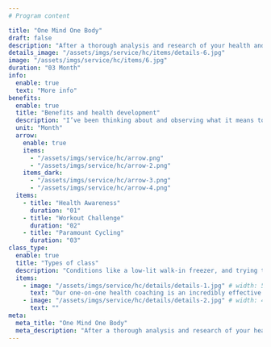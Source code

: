 ```yaml
---
# Program content

title: "One Mind One Body"
draft: false
description: "After a thorough analysis and research of your health and physical condition and also of your needs, I`ll be able to compose a detailed day-to-day program of exercises with the number of hours to spend on required body areas. With this plan you`ll be able to do your exercises effectively even without personal trainer`s representatives supervision."
details_image: "/assets/imgs/service/hc/items/details-6.jpg"
image: "/assets/imgs/service/hc/items/6.jpg"
duration: "03 Month"
info:
  enable: true
  text: "More info"
benefits:
  enable: true
  title: "Benefits and health development"
  description: "I’ve been thinking about and observing what it means to be designer, and by using six such skills and behaviors. Masked and socially distant, I walked a mile in their shoes through the dairy, pet food, and freezer aisles. This single visit uncovered. Masked and socially distant, I walked a mile in their shoes through the dairy, pet food, and freezer aisles. Conditions like a low-lit walk-in freezer, and trying to work without hindering harried shoppers. The sales reps would repeat these tasks between twenty five days a week, which sounds about as fun."
  unit: "Month"
  arrow:
    enable: true
    items:
      - "/assets/imgs/service/hc/arrow.png"
      - "/assets/imgs/service/hc/arrow-2.png"
    items_dark:
      - "/assets/imgs/service/hc/arrow-3.png"
      - "/assets/imgs/service/hc/arrow-4.png"
  items:
    - title: "Health Awareness"
      duration: "01"
    - title: "Workout Challenge"
      duration: "02"
    - title: "Paramount Cycling"
      duration: "03"
class_type:
  enable: true
  title: "Types of class"
  description: "Conditions like a low-lit walk-in freezer, and trying to work without hindering harried shoppers. The sales reps would repeat these tasks between twenty five days a week, which sounds about as fun."
  items:
    - image: "/assets/imgs/service/hc/details/details-1.jpg" # width: 550, height: 360
      text: "Our one-on-one health coaching is an incredibly effective tool to identify and enact and sustain improvements in your life. The nutrition information listed on the label is usually based on one serving of the food."
    - image: "/assets/imgs/service/hc/details/details-2.jpg" # width: 440, height: 520
      text: ""
meta:
  meta_title: "One Mind One Body"
  meta_description: "After a thorough analysis and research of your health and physical condition and also of your needs"
---
```

